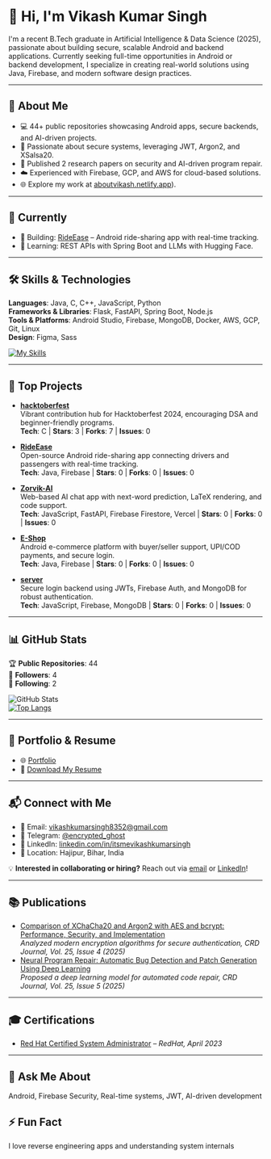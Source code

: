 # 👋 Hi, I'm Vikash Kumar Singh

I'm a recent B.Tech graduate in Artificial Intelligence & Data Science (2025), passionate about building secure, scalable Android and backend applications. Currently seeking full-time opportunities in Android or backend development, I specialize in creating real-world solutions using Java, Firebase, and modern software design practices.

---

## 🚀 About Me
- 💻 44+ public repositories showcasing Android apps, secure backends, and AI-driven projects.
- 🔐 Passionate about secure systems, leveraging JWT, Argon2, and XSalsa20.
- 📄 Published 2 research papers on security and AI-driven program repair.
- ☁️ Experienced with Firebase, GCP, and AWS for cloud-based solutions.
- 🌐 Explore my work at [aboutvikash.netlify.app](https://aboutvikash.netlify.app)).

---

## 🔭 Currently
- 🚧 Building: [RideEase](https://github.com/ItsMeVikashKumarSingh/RideEase) – Android ride-sharing app with real-time tracking.
- 🌱 Learning: REST APIs with Spring Boot and LLMs with Hugging Face.

---

## 🛠️ Skills & Technologies
**Languages**: Java, C, C++, JavaScript, Python  
**Frameworks & Libraries**: Flask, FastAPI, Spring Boot, Node.js  
**Tools & Platforms**: Android Studio, Firebase, MongoDB, Docker, AWS, GCP, Git, Linux  
**Design**: Figma, Sass  

[![My Skills](https://skillicons.dev/icons?i=java,flask,nodejs,git,docker,mongodb,fastapi,sass,spring,androidstudio,c,cpp,firebase,figma,github,linux,replit,aws,ai,md&perline=6)](https://skillicons.dev)

---

## 📌 Top Projects
- **[hacktoberfest](https://github.com/ItsMeVikashKumarSingh/hacktoberfest)**  
  Vibrant contribution hub for Hacktoberfest 2024, encouraging DSA and beginner-friendly programs.  
  **Tech**: C | **Stars**: 3 | **Forks**: 7 | **Issues**: 0  

- **[RideEase](https://github.com/ItsMeVikashKumarSingh/RideEase)**  
  Open-source Android ride-sharing app connecting drivers and passengers with real-time tracking.  
  **Tech**: Java, Firebase | **Stars**: 0 | **Forks**: 0 | **Issues**: 0  

- **[Zorvik-AI](https://github.com/ItsMeVikashKumarSingh/Zorvik-AI)**  
  Web-based AI chat app with next-word prediction, LaTeX rendering, and code support.  
  **Tech**: JavaScript, FastAPI, Firebase Firestore, Vercel | **Stars**: 0 | **Forks**: 0 | **Issues**: 0  

- **[E-Shop](https://github.com/ItsMeVikashKumarSingh/E-Shop)**  
  Android e-commerce platform with buyer/seller support, UPI/COD payments, and secure login.  
  **Tech**: Java, Firebase | **Stars**: 0 | **Forks**: 0 | **Issues**: 0  

- **[server](https://github.com/ItsMeVikashKumarSingh/server)**  
  Secure login backend using JWTs, Firebase Auth, and MongoDB for robust authentication.  
  **Tech**: JavaScript, Firebase, MongoDB | **Stars**: 0 | **Forks**: 0 | **Issues**: 0  

---

## 📊 GitHub Stats
🏆 **Public Repositories**: 44  
👥 **Followers**: 4  
👤 **Following**: 2  

![GitHub Stats](https://github-readme-stats.vercel.app/api?username=ItsMeVikashKumarSingh&show_icons=true&theme=radical)  
[![Top Langs](https://github-readme-stats.vercel.app/api/top-langs/?username=ItsMeVikashKumarSingh&layout=compact&theme=dark)](https://github.com/anuraghazra/github-readme-stats)

---

## 📄 Portfolio & Resume
- 🌐 [Portfolio](https://aboutvikash.netlify.app)
- 📄 [Download My Resume](https://drive.google.com/file/d/1d5Xhz8m-8RIuifLz7ybzYfvMRBagI5mC/view)

---

## 📬 Connect with Me
- 📧 Email: [vikashkumarsingh8352@gmail.com](mailto:vikashkumarsingh8352@gmail.com)  
- 💬 Telegram: [@encrypted_ghost](https://t.me/encrypted_ghost)  
- 🔗 LinkedIn: [linkedin.com/in/itsmevikashkumarsingh](https://linkedin.com/in/itsmevikashkumarsingh)  
- 📍 Location: Hajipur, Bihar, India  

💡 **Interested in collaborating or hiring?** Reach out via [email](mailto:vikashkumarsingh8352@gmail.com) or [LinkedIn](https://linkedin.com/in/itsmevikashkumarsingh)!

---

## 📚 Publications
- [Comparison of XChaCha20 and Argon2 with AES and bcrypt: Performance, Security, and Implementation](http://journalcrd.org/wp-content/uploads/38-CRD2780.pdf)  
  *Analyzed modern encryption algorithms for secure authentication, CRD Journal, Vol. 25, Issue 4 (2025)*  
- [Neural Program Repair: Automatic Bug Detection and Patch Generation Using Deep Learning](http://journalcrd.org/wp-content/uploads/9-CRD2851.pdf)  
  *Proposed a deep learning model for automated code repair, CRD Journal, Vol. 25, Issue 5 (2025)*  

---

## 🎓 Certifications
- [Red Hat Certified System Administrator](https://drive.google.com/file/d/1brhxuV4hPgRolQ_6cNFFjKm9HzEzJoTg/view) – *RedHat, April 2023*

---

## 💬 Ask Me About
Android, Firebase Security, Real-time systems, JWT, AI-driven development

## ⚡ Fun Fact
I love reverse engineering apps and understanding system internals
